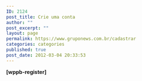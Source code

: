 ```yaml
---
ID: 2124
post_title: Crie uma conta
author: ""
post_excerpt: ""
layout: page
permalink: https://www.gruponews.com.br/cadastrar
categories: categories
published: true
post_date: 2012-03-04 20:33:53
---
```

<strong>[wppb-register]</strong>